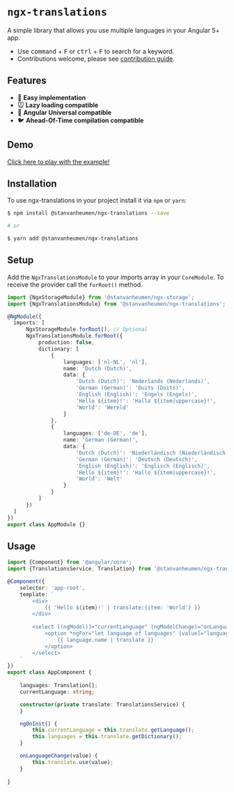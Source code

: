 # `ngx-translations`
A simple library that allows you use multiple languages in your Angular 5+ app.

- Use <kbd>command</kbd> + <kbd>F</kbd> or <kbd>ctrl</kbd> + <kbd>F</kbd> to search for a keyword.
- Contributions welcome, please see [contribution guide](.github/CONTRIBUTING.md).

## Features

- :camel: **Easy implementation**
- :mouse: **Lazy loading compatible**
- :sheep: **Angular Universal compatible**
- :bird: **Ahead-Of-Time compilation compatible**

## Demo

[Click here to play with the example!](https://stackblitz.com/github/stanvanheumen/ngx-translations)

## Installation

To use ngx-translations in your project install it via `npm` or `yarn`:

```bash
$ npm install @stanvanheumen/ngx-translations --save

# or

$ yarn add @stanvanheumen/ngx-translations
```

## Setup

Add the `NgxTranslationsModule` to your imports array in your `CoreModule`. 
To receive the provider call the `forRoot()` method.

```typescript
import {NgxStorageModule} from '@stanvanheumen/ngx-storage';
import {NgxTranslationsModule} from '@stanvanheumen/ngx-translations';

@NgModule({
  imports: [
      NgxStorageModule.forRoot(), // Optional
      NgxTranslationsModule.forRoot({
          production: false,
          dictionary: [
              {
                  languages: ['nl-NL', 'nl'],
                  name: 'Dutch (Dutch)',
                  data: {
                      'Dutch (Dutch)': 'Nederlands (Nederlands)',
                      'German (German)': 'Duits (Duits)',
                      'English (English)': 'Engels (Engels)',
                      'Hello ${item}!': 'Hallo ${item|uppercase}!',
                      'World': 'Wereld'
                  }
              },
              {
                  languages: ['de-DE', 'de'],
                  name: 'German (German)',
                  data: {
                      'Dutch (Dutch)': 'Niederländisch (Niederländisch)',
                      'German (German)': 'Deutsch (Deutsch)',
                      'English (English)': 'Englisch (Englisch)',
                      'Hello ${item}!': 'Hallo ${item|uppercase}!',
                      'World': 'Welt'
                  }
              }
          ]
      })
  ]
})
export class AppModule {}
```

## Usage

```typescript
import {Component} from '@angular/core';
import {TranslationsService, Translation} from '@stanvanheumen/ngx-translations';

@Component({
    selector: 'app-root',
    template: `
        <div>
            {{ 'Hello ${item}!' | translate:{item: 'World'} }}
        </div>
        
        <select [(ngModel)]="currentLanguage" (ngModelChange)="onLanguageChange($event)">
            <option *ngFor="let language of languages" [value]="language.languages[0]">
                {{ language.name | translate }}
            </option>
        </select>
    `
})
export class AppComponent {
    
    languages: Translation[];
    currentLanguage: string;

    constructor(private translate: TranslationsService) {
    }

    ngOnInit() {
        this.currentLanguage = this.translate.getLanguage();
        this.languages = this.translate.getDictionary();
    }

    onLanguageChange(value) {
        this.translate.use(value);
    }
    
}
```
